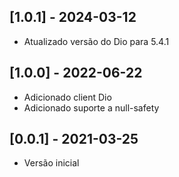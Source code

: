 ## [1.0.1] - 2024-03-12
* Atualizado versão do Dio para 5.4.1

## [1.0.0] - 2022-06-22
* Adicionado client Dio
* Adicionado suporte a null-safety

## [0.0.1] - 2021-03-25
* Versão inicial
